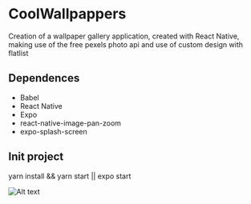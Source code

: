 # CoolWallpappers
Creation of a wallpaper gallery application, created with React Native, making use of the free pexels photo api and use of custom design with flatlist

## Dependences

- Babel 
- React Native
- Expo
- react-native-image-pan-zoom
- expo-splash-screen

## Init project

yarn install && yarn start
|| expo start

![Alt text](relative/path/to/preview.jpg?raw=true "Title")
